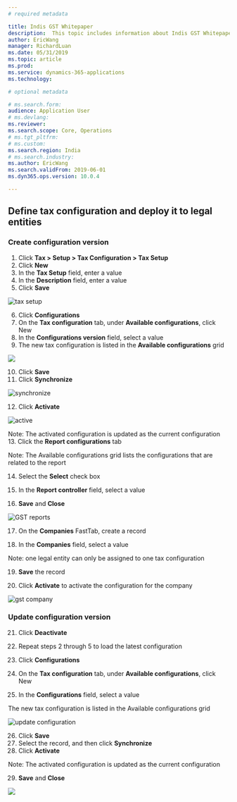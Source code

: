 ```yaml
---
# required metadata

title: Indis GST Whitepaper
description:  This topic includes information about Indis GST Whitepaper in Microsoft Dynamics 365 for Finance and Operations.
author: EricWang
manager: RichardLuan
ms.date: 05/31/2019
ms.topic: article
ms.prod: 
ms.service: dynamics-365-applications
ms.technology: 

# optional metadata

# ms.search.form: 
audience: Application User
# ms.devlang: 
ms.reviewer: 
ms.search.scope: Core, Operations
# ms.tgt_pltfrm: 
# ms.custom: 
ms.search.region: India
# ms.search.industry: 
ms.author: EricWang
ms.search.validFrom: 2019-06-01
ms.dyn365.ops.version: 10.0.4

---
```


## Define tax configuration and deploy it to legal entities

### Create configuration version

1. Click **Tax > Setup > Tax Configuration > Tax Setup**
2. Click **New**
3. In the **Tax Setup** field, enter a value
4. In the **Description** field, enter a value
5. Click **Save**

![tax setup](media/GST-Whitepaper/tax-setup.png)

6. Click **Configurations**
7. On the **Tax configuration** tab, under **Available configurations**, click New
8. In the **Configurations version** field, select a value
9. The new tax configuration is listed in the **Available configurations** grid

![](media/GST-Whitepaper/configuration-version.png)

10. Click **Save**
11. Click **Synchronize**

![synchronize](media/GST-Whitepaper/synchronize.png)

12. Click **Activate**

![active](media/GST-Whitepaper/active.png)

Note: The activated configuration is updated as the current configuration
13. Click the **Report configurations** tab

Note: The Available configurations grid lists the configurations that are related to the report

14. Select the **Select** check box

15. In the **Report controller** field, select a value

16. **Save** and **Close**

![GST reports](media/GST-Whitepaper/GST-reports.png)

17. On the **Companies** FastTab, create a record

18. In the **Companies** field, select a value

Note: one legal entity can only be assigned to one tax configuration

19. **Save** the record

20. Click **Activate** to activate the configuration for the company

![gst company](media/GST-Whitepaper/gst-company.png)



### Update configuration version

21. Click **Deactivate**

22. Repeat steps 2 through 5 to load the latest configuration

23. Click **Configurations**

24. On the **Tax configuration** tab, under **Available configurations**, click New

25. In the **Configurations** field, select a value

The new tax configuration is listed in the Available configurations grid

![update configuration](media/GST-Whitepaper/update-configuration.png)

26. Click **Save**
27. Select the record, and then click **Synchronize**
28. Click **Activate**

Note: The activated configuration is updated as the current configuration

29. **Save** and **Close**

![](media/GST-Whitepaper/update-configuration-2.png)



